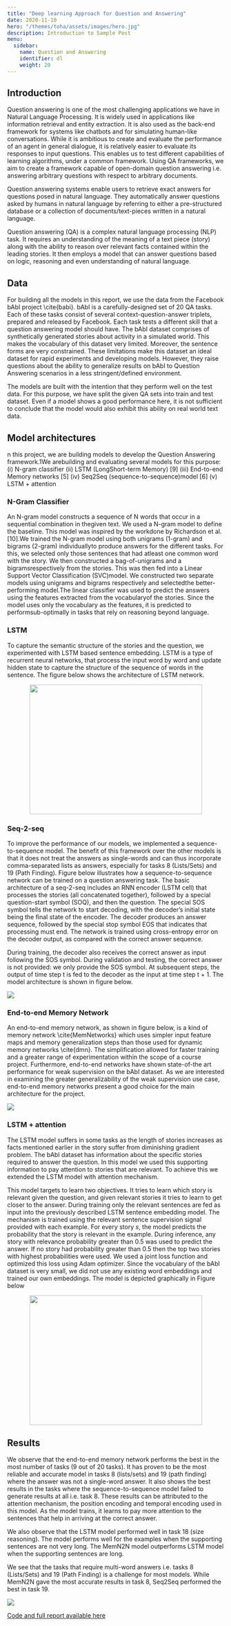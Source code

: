 ```yaml
---
title: "Deep learning Approach for Question and Answering"
date: 2020-11-10
hero: "/themes/toha/assets/images/hero.jpg"
description: Introduction to Sample Post
menu:
  sidebar:
    name: Question and Answering 
    identifier: dl
    weight: 20
---
```


## Introduction

Question answering is one of the most challenging applications we have in Natural Language Processing. It is widely used in applications like information retrieval and entity extraction. It is also used as the back-end framework for systems like chatbots and for simulating human-like conversations. While it is ambitious to create and evaluate the performance of an agent in general dialogue, it is relatively easier to evaluate its responses to input questions. This enables us to test different capabilities of learning algorithms, under a common framework. Using QA frameworks, we aim to create a framework capable of open-domain question answering i.e. answering arbitrary questions with respect to arbitrary documents.

Question answering systems enable users to retrieve exact answers for questions posed in natural language. They automatically answer questions asked by humans in natural language by referring to either a pre-structured database or a collection of documents/text-pieces written in a natural language. 

Question answering (QA) is a complex natural language processing (NLP) task. It requires an understanding of the meaning of a text piece (story) along with the ability to reason over relevant facts contained within the leading stories. It then employs a model that can answer questions based on logic, reasoning and even understanding of natural language.

## Data

For building all the models in this report, we use the data from the Facebook bAbI project \cite{babi}. bAbI is a carefully-designed set of 20 QA tasks. Each of these tasks consist of several context-question-answer triplets, prepared and released by Facebook. Each task tests a different skill that a question answering model should have. The bAbI dataset comprises of synthetically generated stories about activity in a simulated world. This makes the vocabulary of this dataset very limited. Moreover, the sentence forms are very constrained. These limitations make this dataset an ideal dataset for rapid experiments and developing models. However, they raise questions about the ability to generalize results on bAbI to Question Answering scenarios in a less stringent/defined environment. 

The models are built with the intention that they perform well on the test data. For this purpose, we have split the given QA sets into train and test dataset. Even if a model shows a good performance here, it is not sufficient to conclude that the model would also exhibit this ability on real world text data. 

## Model architectures

n this project, we are building models to develop the Question Answering framework.1We arebuilding and evaluating several models for this purpose:  (i) N-gram classifier (ii) LSTM (LongShort-term Memory) [9] (iii) End-to-end Memory networks [5] (iv) Seq2Seq (sequence-to-sequence)model [6] (v) LSTM + attention

### N-Gram Classifier

An N-gram model constructs a sequence of N words that occur in a sequential combination in thegiven text. We used a N-gram model to define the baseline. This model was inspired by the workdone by Richardson et al.[10].We trained the N-gram model using both unigrams (1-gram) and bigrams (2-gram) individuallyto produce answers for the different tasks.  For this, we selected only those sentences that had atleast one common word with the story.  We then constructed a bag-of-unigrams and a bigramsrespectively from the stories. This was then fed into a Linear Support Vector Classification (SVC)model. We constructed two separate models using unigrams and bigrams respectively and selectedthe better-performing model.The linear classifier was used to predict the answers using the features extracted from the vocabularyof the stories. Since the model uses only the vocabulary as the features, it is predicted to performsub-optimally in tasks that rely on reasoning beyond language.

### LSTM

To capture the semantic structure of the stories and the question, we experimented with LSTM based sentence embedding. LSTM is a type of recurrent neural networks, that process the input word by word and update hidden state to capture the structure of the sequence of words in the sentence. The figure below shows the architecture of LSTM network.

<p align="center">
  <img width="400" height="300" src="lstm.png">
</p>

### Seq-2-seq

To improve the performance of our models, we implemented a sequence-to-sequence model. The benefit of this framework over the other models is that it does not treat the answers as single-words and can thus incorporate comma-separated lists as answers, especially for tasks 8 (Lists/Sets) and 19 (Path Finding). 
Figure below illustrates how a sequence-to-sequence network can be trained on a question answering task. The basic architecture of a seq-2-seq includes an RNN encoder (LSTM cell) that processes the stories (all concatenated together), followed by a special question-start symbol (SOQ), and then the question. The special SOS symbol tells the network to start decoding, with the decoder’s initial state being the final state of the encoder. The decoder produces an answer sequence, followed by the special stop symbol EOS that indicates that processing must end. The network is trained using cross-entropy error on the decoder output, as compared with the correct answer sequence.

During training, the decoder also receives the correct answer as input following the SOS symbol. During validation and testing, the correct answer is not provided: we only provide the SOS symbol. At subsequent steps, the output of time step t is fed to the decoder as the input at time step t + 1. The model architecture is shown in figure below.

![](seq2seq.png)

### End-to-end Memory Network

An end-to-end memory network, as shown in figure below, is a kind of memory network \cite{MemNetworks} which uses simpler input feature maps and memory generalization steps than those used for dynamic memory networks \cite{dmn}. The simplification allowed for faster training and a greater range of experimentation within the scope of a course project. Furthermore, end-to-end networks have shown state-of-the art performance for weak supervision on the bAbI dataset. As we are interested in examining the greater generalizability of the weak supervision use case, end-to-end memory networks present a good choice for the main architecture for the project.

![](memN2N.png)

### LSTM + attention

The LSTM model suffers in some tasks as the length of stories increases as facts mentioned earlier in the story suffer from diminishing gradient problem. The bAbI dataset has information about the specific stories required to answer the question. In this model we used this supporting information to pay attention to stories that are relevant. To achieve this we extended the LSTM model with attention mechanism. 

This model targets to learn two objectives. It tries to learn which story is relevant given the question, and given relevant stories it tries to learn to get closer to the answer. During training only the relevant
sentences are fed as input into the previously described LSTM sentence embedding model. The mechanism is trained using the relevant sentence supervision signal provided with each example. For every story $s$, the model predicts the probability that the story is relevant in the example. During inference, any story with relevance probability greater than 0.5 was used to predict the answer. If no story had probability greater than 0.5 then the top two stories with highest probabilities were used. 
We used a joint loss function and optimized this loss using Adam optimizer. Since the vocabulary of the bAbI dataset is very small, we did not use any existing word embeddings and trained our own embeddings. The model is depicted graphically in Figure below

<p align="center">
  <img width="400" height="300" src="lstm_attention.png">
</p>


## Results

We observe that the end-to-end memory network performs the best in the most number of tasks (9 out of 20 tasks). It has proven to be the most reliable and accurate model in tasks 8 (lists/sets) and 19 (path finding) where the answer was not a single-word answer. It also shows the best results in the tasks where the sequence-to-sequence model failed to generate results at all i.e. task 8. These results can be attributed to the attention mechanism, the position encoding and temporal encoding used in this model. As the model trains, it learns to pay more attention to the sentences that help in arriving at the correct answer.

We also observe that the LSTM model performed well in task 18 (size reasoning). The model performs well for the examples when the supporting sentences are not very long. The MemN2N model outperforms LSTM model when the supporting sentences are long.

We see that the tasks that require multi-word answers i.e. tasks 8 (Lists/Sets) and 19 (Path Finding) is a challenge for most models. While MemN2N gave the most accurate results in task 8, Seq2Seq performed the best in task 19.

![](model_perf.png)

<a class="btn btn-white" href="https://github.com/srishtis/DL_final_project_ece685">Code and full report available here</a>
